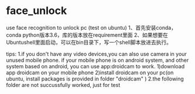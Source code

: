 # face_unlock
use face recognition to unlock pc (test on ubuntu)
1、首先安装conda，conda python版本3.6，库的版本放在requirement里面
2、如果想要在Ubuntushell里面启动，可以在bin目录下，写一个shell脚本放进去执行。


tips:
1.if you don't have any video devices,you can also use camera in your unused mobile phone.
if your mobile phone is on android system, and other system based on android, you can use app:droidcam
to work.
    1)download app droidcam on your mobile phone
    2)install droidcam on your pc(on ubuntu, install packages is provided in folder "droidcam" )
2.the following folder are not succussfully worked, just for test
